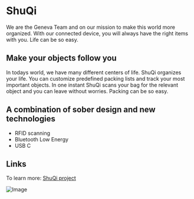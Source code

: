 ShuQi
=====

We are the Geneva Team and on our mission to make this world more organized. With our connected device, you will always have the right items with you. Life can be so easy.

## Make your objects follow you
In todays world, we have many different centers of life. ShuQi organizes your life. You can customize predefined packing lists and track your most important objects. In one instant ShuQi scans your bag for the relevant object and you can leave without worries. Packing can be so easy.

## A combination of sober design and new technologies
* RFID scanning
* Bluetooth Low Energy
* USB C

## Links
To learn more: [ShuQi project](https://chi.camp/projects/shuqi/)

![Image](https://chi.camp/wp-content/uploads/sites/2/rtMedia/groups/21/2017/07/intro-image.jpg "ShuQi")
